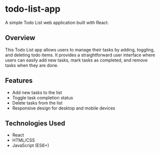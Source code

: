 # todo-list-app

A simple Todo List web application built with React.

## Overview

This Todo List app allows users to manage their tasks by adding, toggling, and deleting todo items. It provides a straightforward user interface where users can easily add new tasks, mark tasks as completed, and remove tasks when they are done.

## Features

- Add new tasks to the list
- Toggle task completion status
- Delete tasks from the list
- Responsive design for desktop and mobile devices

## Technologies Used

- React
- HTML/CSS
- JavaScript (ES6+)
